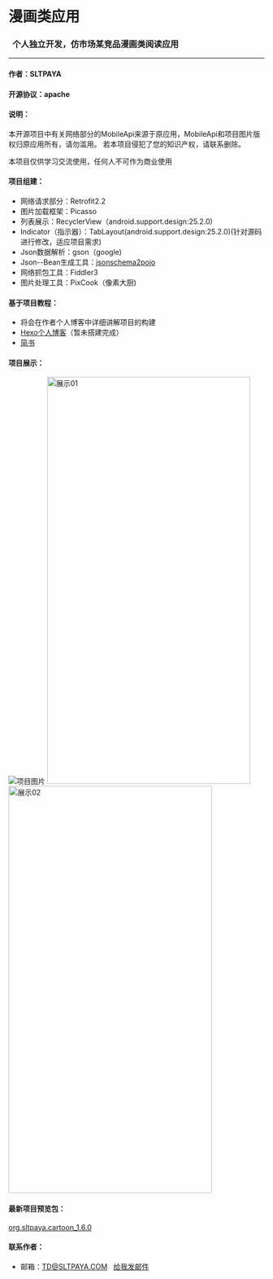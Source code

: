 # 漫画类应用
### &nbsp;&nbsp;个人独立开发，仿市场某竞品漫画类阅读应用
---

#### 作者：SLTPAYA

#### 开源协议：apache

#### 说明：
本开源项目中有关网络部分的MobileApi来源于原应用，MobileApi和项目图片版权归原应用所有，请勿滥用。
若本项目侵犯了您的知识产权，请联系删除。

本项目仅供学习交流使用，任何人不可作为商业使用

#### 项目组建：

* 网络请求部分：Retrofit2.2
* 图片加载框架：Picasso
* 列表展示：RecyclerView（android.support.design:25.2.0)
* Indicator（指示器）：TabLayout(android.support.design:25.2.0)(针对源码进行修改，适应项目需求)
* Json数据解析：gson（google)
* Json--Bean生成工具：[jsonschema2pojo](http://www.jsonschema2pojo.org/)
* 网络抓包工具：Fiddler3
* 图片处理工具：PixCook（像素大厨)

#### 基于项目教程：

* 将会在作者个人博客中详细讲解项目的构建
* [Hexo个人博客](http://blog.sltpaya.com)（暂未搭建完成）
* [简书](http://www.jianshu.com/u/397824cc2758)

#### 项目展示：

![项目图片](http://p1.bpimg.com/4851/2c7b28f0b53764e5.gif)
<img src="https://github.com/sltpaya/Cartoon/blob/master/pic01.png" width = "400" height = "800" alt="展示01"/>
<img src="https://github.com/sltpaya/Cartoon/blob/master/pic02.png" width = "400" height = "800" alt="展示02"/>

#### 最新项目预览包：

[org.sltpaya.cartoon_1.6.0](https://github.com/sltpaya/Cartoon/raw/master/org.sltpaya.cartoon_1.6.apk)

#### 联系作者：

* 邮箱：TD@SLTPAYA.COM &nbsp;&nbsp;[给我发邮件](mailto:TD@SLTPAYA.COM)
